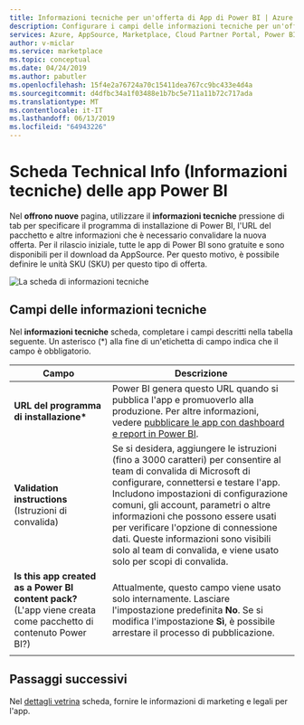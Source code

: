 ```yaml
---
title: Informazioni tecniche per un'offerta di App di Power BI | Azure Marketplace
description: Configurare i campi delle informazioni tecniche per un'offerta di app Power BI per Microsoft AppSource Marketplace.
services: Azure, AppSource, Marketplace, Cloud Partner Portal, Power BI
author: v-miclar
ms.service: marketplace
ms.topic: conceptual
ms.date: 04/24/2019
ms.author: pabutler
ms.openlocfilehash: 15f4e2a76724a70c15411dea767cc9bc433e4d4a
ms.sourcegitcommit: d4dfbc34a1f03488e1b7bc5e711a11b72c717ada
ms.translationtype: MT
ms.contentlocale: it-IT
ms.lasthandoff: 06/13/2019
ms.locfileid: "64943226"
---
```

# <a name="power-bi-apps-technical-info-tab"></a>Scheda Technical Info (Informazioni tecniche) delle app Power BI

Nel **offrono nuove** pagina, utilizzare il **informazioni tecniche** pressione di tab per specificare il programma di installazione di Power BI, l'URL del pacchetto e altre informazioni che è necessario convalidare la nuova offerta.  Per il rilascio iniziale, tutte le app di Power BI sono gratuite e sono disponibili per il download da AppSource. Per questo motivo, è possibile definire le unità SKU (SKU) per questo tipo di offerta.

![La scheda di informazioni tecniche](./media/technical-info-tab.png)


## <a name="technical-info-fields"></a>Campi delle informazioni tecniche 

Nel **informazioni tecniche** scheda, completare i campi descritti nella tabella seguente. Un asterisco (*) alla fine di un'etichetta di campo indica che il campo è obbligatorio.

|        Campo          |  Descrizione                                                                 |
|    ---------------    |  ----------------------------------------------------------------------------|
| **URL del programma di installazione\***     | Power BI genera questo URL quando si pubblica l'app e promuoverlo alla produzione.  Per altre informazioni, vedere [pubblicare le app con dashboard e report in Power BI](https://docs.microsoft.com/power-bi/service-create-distribute-apps).  |
|  **Validation instructions** (Istruzioni di convalida)  |  Se si desidera, aggiungere le istruzioni (fino a 3000 caratteri) per consentire al team di convalida di Microsoft di configurare, connettersi e testare l'app. Includono impostazioni di configurazione comuni, gli account, parametri o altre informazioni che possono essere usati per verificare l'opzione di connessione dati. Queste informazioni sono visibili solo al team di convalida, e viene usato solo per scopi di convalida.  |
| **Is this app created as a Power BI content pack?** (L'app viene creata come pacchetto di contenuto Power BI?) | Attualmente, questo campo viene usato solo internamente. Lasciare l'impostazione predefinita **No**. Se si modifica l'impostazione **Sì**, è possibile arrestare il processo di pubblicazione.  |  
|  |  |


## <a name="next-steps"></a>Passaggi successivi

Nel [dettagli vetrina](./cpp-storefront-details-tab.md) scheda, fornire le informazioni di marketing e legali per l'app.

